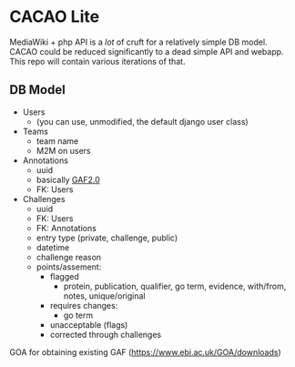 # CACAO Lite

MediaWiki + php API is a *lot* of cruft for a relatively simple DB model. CACAO
could be reduced significantly to a dead simple API and webapp. This repo will
contain various iterations of that.


## DB Model

- Users
    - (you can use, unmodified, the default django user class)
- Teams
    - team name
    - M2M on users
- Annotations
    - uuid
    - basically [GAF2.0](http://geneontology.org/page/go-annotation-file-format-20)
    - FK: Users
- Challenges
    - uuid
    - FK: Users
    - FK: Annotations
    - entry type (private, challenge, public)
    - datetime
    - challenge reason
    - points/assement:
        - flagged
            - protein, publication, qualifier, go term, evidence, with/from, notes, unique/original
        - requires changes:
            - go term
        - unacceptable (flags)
        - corrected through challenges

GOA for obtaining existing GAF (https://www.ebi.ac.uk/GOA/downloads)
